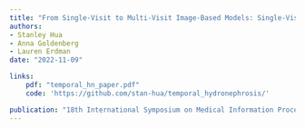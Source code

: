 ```yaml
---
title: "From Single-Visit to Multi-Visit Image-Based Models: Single-Visit Models are Enough to Predict Obstructive Hydronephrosis"
authors:
- Stanley Hua
- Anna Goldenberg
- Lauren Erdman
date: "2022-11-09"

links:
    pdf: "temporal_hn_paper.pdf"
    code: 'https://github.com/stan-hua/temporal_hydronephrosis/'

publication: "18th International Symposium on Medical Information Processing and Analysis (SIPAIM)"
---
```



